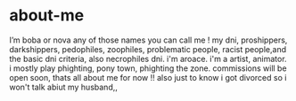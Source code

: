 # about-me
I’m boba or nova any of those names you can call me !
my dni, proshippers, darkshippers, pedophiles, zoophiles, problematic people, racist people,and the basic dni criteria, also necrophiles dni.
i'm aroace.
i'm a artist, animator.
i mostly play phighting, pony town, phighting the zone.
commissions will be open soon,
thats all about me for now !!
also just to know i got divorced so i won't talk abiut my husband,,
